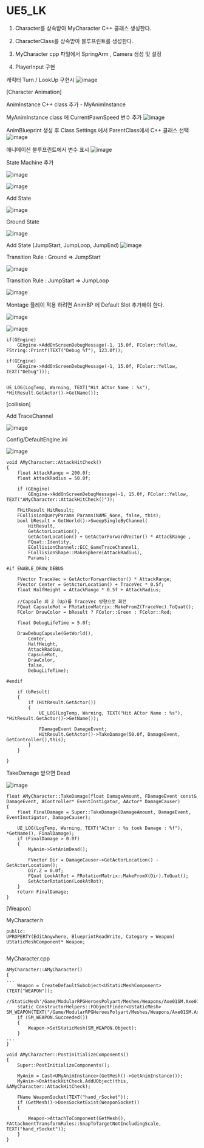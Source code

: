 # UE5_LK


1. Character를 상속받아 MyCharacter C++ 클래스 생성한다.


2. CharacterClass를 상속받아 블루프린트를 생성한다.


3. MyCharacter cpp 파일에서 SpringArm , Camera 생성 및 설정

4. PlayerInput 구현 



캐릭터 Turn / LookUp 구현시 
![image](https://user-images.githubusercontent.com/29656900/182010656-3a4372af-5173-4462-92ed-c379186c8a0e.png)



[Character Animation]

AnimInstance C++ class 추가 - MyAnimInstance

MyAnimInstance class 에 CurrentPawnSpeed 변수 추가
![image](https://user-images.githubusercontent.com/29656900/182016143-7e2c1154-df1f-4a8a-a945-f66ec659e942.png)


AnimBlueprint 생성 후 Class Settings 에서 ParentClass에서 C++ 클래스 선택
![image](https://user-images.githubusercontent.com/29656900/182018847-5ba6ef6a-760a-4ccb-9aab-eec4d05b2959.png)





애니메이션 블루프린트에서 변수 표시
![image](https://user-images.githubusercontent.com/29656900/182016114-3c516d81-8320-426f-a65f-d2fca44d9fc8.png)


State Machine 추가

![image](https://user-images.githubusercontent.com/29656900/182018988-8d8a242f-f3f4-48da-8494-7a7ec4ec6cb8.png)

![image](https://user-images.githubusercontent.com/29656900/182018999-b2e82a33-919c-442b-bcbb-62ed90ffd4ce.png)

Add State

![image](https://user-images.githubusercontent.com/29656900/182019054-f3320e03-b249-49d1-9025-ec1e311d58d3.png)


Ground State

![image](https://user-images.githubusercontent.com/29656900/182019074-d4223119-108a-4ea6-b677-ccbe5f70a459.png)


Add State (JumpStart, JumpLoop, JumpEnd)
![image](https://user-images.githubusercontent.com/29656900/182020836-d8274218-62e1-45cb-bfbd-2cafa66ea115.png)



Transition Rule : Ground => JumpStart

![image](https://user-images.githubusercontent.com/29656900/182020780-99cc715b-2662-4e12-92d2-a8fd1ff156fd.png)


Transition Rule :  JumpStart => JumpLoop 

![image](https://user-images.githubusercontent.com/29656900/182020897-98d72323-30a1-4c88-8b0c-db7f6840727e.png)









Montage 플레이 적용 하려면 AnimBP 에 Default Slot 추가해야 한다.

![image](https://user-images.githubusercontent.com/29656900/182529057-2fee1201-baef-45d3-a7fe-daebd3c6ccab.png)

![image](https://user-images.githubusercontent.com/29656900/182529148-105da419-8900-4d9d-8612-2c5b54e39538.png)


```
if(GEngine)
	GEngine->AddOnScreenDebugMessage(-1, 15.0f, FColor::Yellow, FString::Printf(TEXT("Debug %f"), 123.0f));

if(GEngine)
	GEngine->AddOnScreenDebugMessage(-1, 15.0f, FColor::Yellow, TEXT("Debug")));
		
		
UE_LOG(LogTemp, Warning, TEXT("Hit ACtor Name : %s"), *HitResult.GetActor()->GetName());

```



[collision]

Add TraceChannel

![image](https://user-images.githubusercontent.com/29656900/182603030-0e8968d5-5cf4-4ab2-9871-ae354264edc3.png)

Config/DefaultEngine.ini

![image](https://user-images.githubusercontent.com/29656900/182603137-a6a790a0-767a-4328-b86c-1b27f82ecdf0.png)


```
void AMyCharacter::AttackHitCheck()
{
	float AttackRange = 200.0f;
	float AttackRadius = 50.0f;

	if (GEngine)
		GEngine->AddOnScreenDebugMessage(-1, 15.0f, FColor::Yellow, TEXT("AMyCharacter::AttackHitCheck()"));

	FHitResult HitResult;
	FCollisionQueryParams Params(NAME_None, false, this);
	bool bResult = GetWorld()->SweepSingleByChannel(
		HitResult,
		GetActorLocation(),
		GetActorLocation() + GetActorForwardVector() * AttackRange ,
		FQuat::Identity,
		ECollisionChannel::ECC_GameTraceChannel1,
		FCollisionShape::MakeSphere(AttackRadius),
		Params);

#if ENABLE_DRAW_DEBUG

	FVector TraceVec = GetActorForwardVector() * AttackRange;
	FVector Center = GetActorLocation() + TraceVec * 0.5f;
	float HalfHeight = AttackRange * 0.5f + AttackRadius;

	//Capsule 의 Z (Up)를 TraceVec 방향으로 회전 
	FQuat CapsuleRot = FRotationMatrix::MakeFromZ(TraceVec).ToQuat();
	FColor DrawColor = bResult ? FColor::Green : FColor::Red;

	float DebugLifeTime = 5.0f;

	DrawDebugCapsule(GetWorld(),
		Center,
		HalfHeight,
		AttackRadius,
		CapsuleRot,
		DrawColor,
		false,
		DebugLifeTime);

#endif

	if (bResult)
	{
		if (HitResult.GetActor())
		{
			UE_LOG(LogTemp, Warning, TEXT("Hit ACtor Name : %s"), *HitResult.GetActor()->GetName());

			FDamageEvent DamageEvent;
			HitResult.GetActor()->TakeDamage(50.0f, DamageEvent, GetController(),this);
		}
	}

}
```


TakeDamage 받으면 Dead

![image](https://user-images.githubusercontent.com/29656900/182615041-c13245ec-e4db-4f42-a777-1b23c1c19922.png)


```
float AMyCharacter::TakeDamage(float DamageAmount, FDamageEvent const& DamageEvent, AController* EventInstigator, AActor* DamageCauser)
{
	float FinalDamage = Super::TakeDamage(DamageAmount, DamageEvent, EventInstigator, DamageCauser);
	
	UE_LOG(LogTemp, Warning, TEXT("ACtor : %s took Damage : %f"), *GetName(), FinalDamage);
	if (FinalDamage > 0.0f)
	{
		MyAnim->SetAnimDead();

		FVector Dir = DamageCauser->GetActorLocation() - GetActorLocation();
		Dir.Z = 0.0f;
		FQuat LookAtRot = FRotationMatrix::MakeFromX(Dir).ToQuat();
		SetActorRotation(LookAtRot);
	}
	return FinalDamage;
}
```


[Weapon]

MyCharacter.h 
```
public:
UPROPERTY(EditAnywhere, BlueprintReadWrite, Category = Weapon)
UStaticMeshComponent* Weapon;
	
```
MyCharacter.cpp
```
AMyCharacter::AMyCharacter()
{
...
	Weapon = CreateDefaultSubobject<UStaticMeshComponent>(TEXT("WEAPON"));
	//StaticMesh'/Game/ModularRPGHeroesPolyart/Meshes/Weapons/Axe01SM.Axe01SM'
	static ConstructorHelpers::FObjectFinder<UStaticMesh> SM_WEAPON(TEXT("/Game/ModularRPGHeroesPolyart/Meshes/Weapons/Axe01SM.Axe01SM"));
	if (SM_WEAPON.Succeeded())
	{
		Weapon->SetStaticMesh(SM_WEAPON.Object);
	}
...
}

void AMyCharacter::PostInitializeComponents()
{
	Super::PostInitializeComponents();

	MyAnim = Cast<UMyAnimInstance>(GetMesh()->GetAnimInstance());
	MyAnim->OnAttackHitCheck.AddUObject(this, &AMyCharacter::AttackHitCheck);
	
	FName WeaponSocket(TEXT("hand_rSocket"));
	if (GetMesh()->DoesSocketExist(WeaponSocket))
	{

		Weapon->AttachToComponent(GetMesh(), FAttachmentTransformRules::SnapToTargetNotIncludingScale, TEXT("hand_rSocket"));
	}
}

```
```
